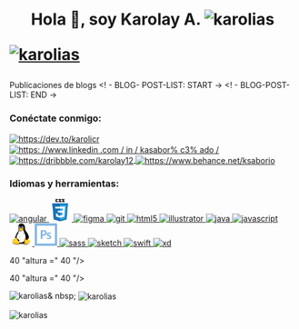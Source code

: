 <h1 align = "center"> Hola 👋, soy Karolay A. </h1<
<p align = "left"> <img src = "https://komarev.com/ghpvc/?username=karolias&label=Profile % 20views & color = 0e75b6 & style = flat "alt =" karolias "/> </p>

<p align =" left "> <a href="https://github.com/ryo-ma/github-profile-trophy"> <img src = "https://github-profile-trophy.vercel.app/?username=karolias" alt = "karolias" /> </a> </p>

###
Publicaciones de blogs <! - BLOG- POST-LIST: START ->
<! - BLOG-POST-LIST: END ->

<h3 align = "left"> Conéctate conmigo: </h3>
<p align = "left">
<a href="https://dev.to/https://dev.to/karolicr" target="blank"> <img align = "center" src = "https://raw.githubusercontent.com/rahuldkjain /github-profile-readme-generator/master/src/images/icons/Social/devto.svg "alt =" https://dev.to/karolicr "height =" 30 "width =" 40 "/> </ a>
<a href="https://linkedin.com/in/https://www.linkedin.com/in/kasabor%c3%ado/" target="blank"> <img align = "center" src = "https://raw.githubusercontent.com/rahuldkjain/github-profile-readme-generator/master/src/images/icons/Social/linked-in-alt.svg" alt = "https: //www.linkedin .com / in / kasabor% c3% ado / "height =" 30 "width =" 40 "/> </a>
<a href="https://dribbble.com/https://dribbble.com/karolay12" target="blank"> <img align = "center" src = "https://raw.githubusercontent.com/rahuldkjain /github-profile-readme-generator/master/src/images/icons/Social/dribbble.svg "alt =" https://dribbble.com/karolay12 "height =" 30 "width =" 40 "/> </ a>
<a href="https://www.behance.net/https://www.behance.net/ksaborio" target="blank"> <img align = "center" src = "https: // raw .githubusercontent.com / rahuldkjain / github-profile-readme-generator / master / src / images / icons / Social / behance.svg "alt =" https://www.behance.net/ksaborio "height =" 30 "width = "40" /> </a>
</p>

<h3 align = "left">Idiomas y herramientas: </h3>
<p align = "left"> <a href="https://angular.io" target="_blank" rel="noreferrer"> <img src = "https://angular.io/assets/images/logos /angular/angular.svg "alt =" angular "width =" 40 "height =" 40 "/> </a> <a href =" https://www.w3schools.com/css/ "target =" _ en blanco "rel =" noreferrer "> <img src =" https://raw.githubusercontent.com/devicons/devicon/master/icons/css3/css3-original-wordmark.svg "alt =" css3 "width =" 40 " height = "40" /> </a> <a href="https://www.figma.com/" target="_blank" rel="noreferrer"> <img src = "https: //www.vectorlogo .zone / logos / figma / figma-icon.svg "alt =" figma "width =" 40 "height =" 40 "/> </a> <a href =" https://git-scm.com/ "objetivo = "_ blank" rel = "noreferrer"> <img src = "https://www.vectorlogo.zone/logos/git-scm/git-scm-icon.svg" alt = "git" width = "40" height = "40" /> </a> <a href="https://www.w3.org/html/" target="_blank" rel="noreferrer"> <img src = "https: // raw. githubusercontent.com/devicons/devicon/master/icons/html5/html5-original-wordmark.svg "alt =" html5 "width =" 40 "height =" 40 "/> </a> <a href =" https: //www.adobe.com/in/products/illustrator.html "target =" _ blank "rel =" noreferrer "> <img src =" https://www.vectorlogo.zone/logos/adobe_illustrator/adobe_illustrator-icon.svg "alt =" illustrator "width =" 40 "height = "40" /> </a> <a href="https://www.java.com" target="_blank" rel="noreferrer"> <img src = "https://raw.githubusercontent.com/ devicons / devicon / master / icons / java / java-original.svg "alt =" java "width =" 40 "height =" 40 "/> </a> <a href =" https: //developer.mozilla. org / en-US / docs / Web / JavaScript "target =" _ blank "rel =" noreferrer "> <img src =" https: //raw.githubusercontent.com / devicons / devicon / master / icons / javascript / javascript-original.svg "alt =" javascript "width =" 40 "height =" 40 "/> </a> <a href =" https: // www. linux.org/ "target =" _ blank "rel =" noreferrer "> <img src =" https://raw.githubusercontent.com/devicons/devicon/master/icons/linux/linux-original.svg "alt =" linux "width =" 40 "height =" 40 "/> </a> <a href="https://www.photoshop.com/en" target="_blank" rel="noreferrer"> <img src = "https://raw.githubusercontent.com/devicons/devicon/master/icons/photoshop/photoshop-line.svg" alt = "photoshop" width = "40" height = "40" /> </a><a href="https://sass-lang.com" target="_blank" rel="noreferrer"> <img src = "https://raw.githubusercontent.com/devicons/devicon/master/icons/sass /sass-original.svg "alt =" sass "width =" 40 "height =" 40 "/> </a> <a href =" https://www.sketch.com/ "target =" _ blank "rel = "noreferrer"> <img src = "https://www.vectorlogo.zone/logos/sketchapp/sketchapp-icon.svg" alt = "sketch" width = "40" height = "40" /> </ a > <a href="https://developer.apple.com/swift/" target="_blank" rel="noreferrer"> <img src = "https: //raw.githubusercontent.com / devicons / devicon / master / icons / swift / swift-original.svg "alt =" swift "width =" 40 "height =" 40 "/> </a> <a href =" https: // www. adobe.com/products/xd.html "target =" _ blank "rel =" noreferrer "> <img src =" https://cdn.worldvectorlogo.com/logos/adobe-xd.svg "alt =" xd "ancho = "40" altura = "40" /> </a> </p>40 "altura =" 40 "/> </a> </p>40 "altura =" 40 "/> </a> </p>

<p> <img align = "left" src = "https://github-readme-stats.vercel.app/api/top-langs?username=karolias&show_icons=true&locale=en&layout=compact" alt = "karolias" /> </p>

<p> & nbsp; <img align = "center" src = "https://github-readme-stats.vercel.app/api?username=karolias&show_icons=true&locale=en" alt = "karolias" /> </p>

<p> <img align = "center" src = "https://github-readme-streak-stats.herokuapp.com/?user=karolias&" alt = "karolias" /> </p>
